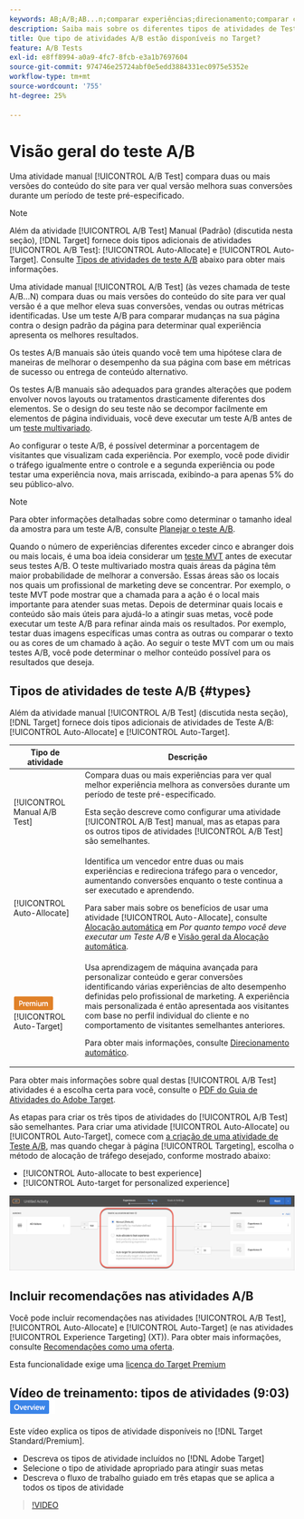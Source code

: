 ```yaml
---
keywords: AB;A/B;AB...n;comparar experiências;direcionamento;comparar conteúdo;direcionamento automático;alocação automática
description: Saiba mais sobre os diferentes tipos de atividades de Teste A/B no Adobe [!DNL Target] - Manual, Alocação automática e Direcionamento automático. Escolha o que é certo para você.
title: Que tipo de atividades A/B estão disponíveis no Target?
feature: A/B Tests
exl-id: e8ff8994-a0a9-4fc7-8fcb-e3a1b7697604
source-git-commit: 974746e25724abf0e5edd3884331ec0975e5352e
workflow-type: tm+mt
source-wordcount: '755'
ht-degree: 25%

---
```


# Visão geral do teste A/B

Uma atividade manual [!UICONTROL A/B Test] compara duas ou mais versões do conteúdo do site para ver qual versão melhora suas conversões durante um período de teste pré-especificado.

>[!NOTE]
>
>Além da atividade [!UICONTROL A/B Test] Manual (Padrão) (discutida nesta seção), [!DNL Target] fornece dois tipos adicionais de atividades [!UICONTROL A/B Test]: [!UICONTROL Auto-Allocate] e [!UICONTROL Auto-Target]. Consulte [Tipos de atividades de teste A/B](#types) abaixo para obter mais informações.

Uma atividade manual [!UICONTROL A/B Test] (às vezes chamada de teste A/B...N) compara duas ou mais versões do conteúdo do site para ver qual versão é a que melhor eleva suas conversões, vendas ou outras métricas identificadas. Use um teste A/B para comparar mudanças na sua página contra o design padrão da página para determinar qual experiência apresenta os melhores resultados.

Os testes A/B manuais são úteis quando você tem uma hipótese clara de maneiras de melhorar o desempenho da sua página com base em métricas de sucesso ou entrega de conteúdo alternativo.

Os testes A/B manuais são adequados para grandes alterações que podem envolver novos layouts ou tratamentos drasticamente diferentes dos elementos. Se o design do seu teste não se decompor facilmente em elementos de página individuais, você deve executar um teste A/B antes de um [teste multivariado](/help/main/c-activities/c-multivariate-testing/multivariate-testing.md).

Ao configurar o teste A/B, é possível determinar a porcentagem de visitantes que visualizam cada experiência. Por exemplo, você pode dividir o tráfego igualmente entre o controle e a segunda experiência ou pode testar uma experiência nova, mais arriscada, exibindo-a para apenas 5% do seu público-alvo.

>[!NOTE]
>
>Para obter informações detalhadas sobre como determinar o tamanho ideal da amostra para um teste A/B, consulte [Planejar o teste A/B](/help/main/c-activities/t-test-ab/sample-size-determination.md).

Quando o número de experiências diferentes exceder cinco e abranger dois ou mais locais, é uma boa ideia considerar um [teste MVT](/help/main/c-activities/c-multivariate-testing/multivariate-testing.md) antes de executar seus testes A/B. O teste multivariado mostra quais áreas da página têm maior probabilidade de melhorar a conversão. Essas áreas são os locais nos quais um profissional de marketing deve se concentrar. Por exemplo, o teste MVT pode mostrar que a chamada para a ação é o local mais importante para atender suas metas. Depois de determinar quais locais e conteúdo são mais úteis para ajudá-lo a atingir suas metas, você pode executar um teste A/B para refinar ainda mais os resultados. Por exemplo, testar duas imagens específicas umas contra as outras ou comparar o texto ou as cores de um chamado à ação. Ao seguir o teste MVT com um ou mais testes A/B, você pode determinar o melhor conteúdo possível para os resultados que deseja.

## Tipos de atividades de teste A/B {#types}

Além da atividade manual [!UICONTROL A/B Test] (discutida nesta seção), [!DNL Target] fornece dois tipos adicionais de atividades de Teste A/B: [!UICONTROL Auto-Allocate] e [!UICONTROL Auto-Target].

| Tipo de atividade | Descrição |
| --- | --- |
| [!UICONTROL Manual A/B Test] | Compara duas ou mais experiências para ver qual melhor experiência melhora as conversões durante um período de teste pré-especificado.<P>Esta seção descreve como configurar uma atividade [!UICONTROL A/B Test] manual, mas as etapas para os outros tipos de atividades [!UICONTROL A/B Test] são semelhantes. |
| [!UICONTROL Auto-Allocate] | Identifica um vencedor entre duas ou mais experiências e redireciona tráfego para o vencedor, aumentando conversões enquanto o teste continua a ser executado e aprendendo.<P>Para saber mais sobre os benefícios de usar uma atividade [!UICONTROL Auto-Allocate], consulte [Alocação automática](/help/main/c-activities/t-test-ab/sample-size-determination.md#auto-allocate) em *Por quanto tempo você deve executar um Teste A/B* e [Visão geral da Alocação automática](/help/main/c-activities/automated-traffic-allocation/automated-traffic-allocation.md). |
| ![Selo Premium](/help/main/assets/premium.png) [!UICONTROL Auto-Target] | Usa aprendizagem de máquina avançada para personalizar conteúdo e gerar conversões identificando várias experiências de alto desempenho definidas pelo profissional de marketing. A experiência mais personalizada é então apresentada aos visitantes com base no perfil individual do cliente e no comportamento de visitantes semelhantes anteriores.<P>Para obter mais informações, consulte [Direcionamento automático](/help/main/c-activities/auto-target/auto-target-to-optimize.md). |

Para obter mais informações sobre qual destas [!UICONTROL A/B Test] atividades é a escolha certa para você, consulte o [PDF do Guia de Atividades do Adobe Target](/help/main/c-activities/target-activities-guide.md).

As etapas para criar os três tipos de atividades do [!UICONTROL A/B Test] são semelhantes. Para criar uma atividade [!UICONTROL Auto-Allocate] ou [!UICONTROL Auto-Target], comece com [a criação de uma atividade de Teste A/B](/help/main/c-activities/t-test-ab/t-test-create-ab/test-create-ab.md), mas quando chegar à página [!UICONTROL Targeting], escolha o método de alocação de tráfego desejado, conforme mostrado abaixo:

* [!UICONTROL Auto-allocate to best experience]
* [!UICONTROL Auto-target for personalized experience]

![Configurações do Método de Alocação de Tráfego](/help/main/c-activities/t-test-ab/t-test-create-ab/assets/traffic-allocation-method.png)

## Incluir recomendações nas atividades A/B

Você pode incluir recomendações nas atividades [!UICONTROL A/B Test], [!UICONTROL Auto-Allocate] e [!UICONTROL Auto-Target] (e nas atividades [!UICONTROL Experience Targeting] (XT)). Para obter mais informações, consulte [Recomendações como uma oferta](/help/main/c-recommendations/recommendations-as-an-offer.md).

Esta funcionalidade exige uma [licença do Target Premium](/help/main/c-intro/intro.md#premium)

## Vídeo de treinamento: tipos de atividades (9:03) ![Selo de visão geral](/help/main/assets/overview.png)

Este vídeo explica os tipos de atividade disponíveis no [!DNL Target Standard/Premium].

* Descreva os tipos de atividade incluídos no [!DNL Adobe Target]
* Selecione o tipo de atividade apropriado para atingir suas metas
* Descreva o fluxo de trabalho guiado em três etapas que se aplica a todos os tipos de atividade

>[!VIDEO](https://video.tv.adobe.com/v/31290?captions=por_br)
